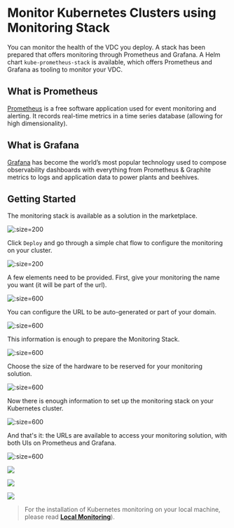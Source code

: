 # Monitor Kubernetes Clusters using Monitoring Stack

<!--- TODO 
- intro: what is monitoring stack what are included in monitoring stack
- explain what is prometheus, what's the use / what can it monitor
- explain what is grafana , what can it monitor, what's the use / what can it monitor
- requirements: explain requirements
- getting started explain deployment steps
- use case: give 1 example of monitoring on the deployed  grafana / prometheus
-------------->
You can monitor the health of the VDC you deploy. A stack has been prepared that offers monitoring through Prometheus and Grafana. A Helm chart `kube-prometheus-stack` is available, which offers Prometheus and Grafana as tooling to monitor your VDC. 

## What is Prometheus

[Prometheus](https://prometheus.io/) is a free software application used for event monitoring and alerting. It records real-time metrics in a time series database (allowing for high dimensionality).

## What is Grafana

[Grafana](https://grafana.com) has become the world’s most popular technology used to compose observability dashboards with everything from Prometheus & Graphite metrics to logs and application data to power plants and beehives.

## Getting Started

The monitoring stack is available as a solution in the marketplace. 

![](img/evdc_k8s_monitoring_01_mktpl.png ':size=200')

Click `Deploy` and go through a simple chat flow to configure the monitoring on your cluster. 

![](img/evdc_k8s_monitoring_02_mktpl2.png ':size=200')

A few elements need to be provided. 
First, give your monitoring the name you want (it will be part of the url).

![](img/evdc_k8s_monitoring_03_name.png ':size=600')

You can configure the URL to be auto-generated or part of your domain. 

![](img/evdc_k8s_monitoring_04_subdomain.png ':size=600')

This information is enough to prepare the Monitoring Stack. 

![](img/evdc_k8s_monitoring_05_deploying.png ':size=600')

Choose the size of the hardware to be reserved for your monitoring solution. 

![](img/evdc_k8s_monitoring_06_flavour.png ':size=600')

Now there is enough information to set up the monitoring stack on your Kubernetes cluster. 

![](img/evdc_k8s_monitoring_07_init.png ':size=600')

And that's it: the URLs are available to access your monitoring solution, with both UIs on Prometheus and Grafana. 

![](img/evdc_k8s_monitoring_08_success.png ':size=600')

![](img/evdc_k8s_monitoring_09_prometheus.png)

![](img/evdc_k8s_monitoring_09_grafana1.png)

![](img/evdc_k8s_monitoring_11_grafana3.png)

> For the installation of Kubernetes monitoring on your local machine, please read [__Local Monitoring__](evdc_monitoring_local)).

